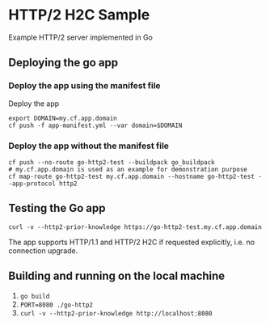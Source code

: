 # HTTP/2 H2C Sample

Example HTTP/2 server implemented in Go
## Deploying the go app
### Deploy the app using the manifest file

Deploy the app
```shell
export DOMAIN=my.cf.app.domain
cf push -f app-manifest.yml --var domain=$DOMAIN
```

### Deploy the app without the manifest file
```shell
cf push --no-route go-http2-test --buildpack go_buildpack
# my.cf.app.domain is used as an example for demonstration purpose
cf map-route go-http2-test my.cf.app.domain --hostname go-http2-test --app-protocol http2
```

## Testing the Go app
```shell
curl -v --http2-prior-knowledge https://go-http2-test.my.cf.app.domain 
```

The app supports HTTP/1.1 and HTTP/2 H2C if requested explicitly, i.e. no connection upgrade.

## Building and running on the local machine

1. `go build`
2. `PORT=8080 ./go-http2`
3. `curl -v --http2-prior-knowledge http://localhost:8080`
